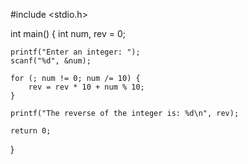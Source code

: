 #include <stdio.h>

int main() {
    int num, rev = 0;

    printf("Enter an integer: ");
    scanf("%d", &num);

    for (; num != 0; num /= 10) {
        rev = rev * 10 + num % 10;
    }

    printf("The reverse of the integer is: %d\n", rev);

    return 0;
}
